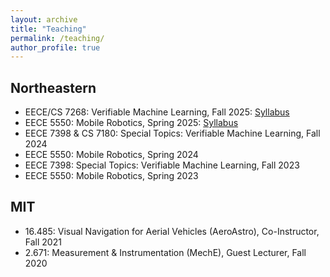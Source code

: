 ```yaml
---
layout: archive
title: "Teaching"
permalink: /teaching/
author_profile: true
---
```


Northeastern
------

- EECE/CS 7268: Verifiable Machine Learning, Fall 2025: [Syllabus](/assets/vml_syllabus_2025.pdf)
- EECE 5550: Mobile Robotics, Spring 2025: [Syllabus](/assets/mobile_robotics_syllabus_2025.pdf)
- EECE 7398 & CS 7180: Special Topics: Verifiable Machine Learning, Fall 2024
- EECE 5550: Mobile Robotics, Spring 2024
- EECE 7398: Special Topics: Verifiable Machine Learning, Fall 2023
- EECE 5550: Mobile Robotics, Spring 2023


MIT
------

- 16.485: Visual Navigation for Aerial Vehicles (AeroAstro), Co-Instructor, Fall 2021
- 2.671: Measurement & Instrumentation (MechE), Guest Lecturer, Fall 2020
